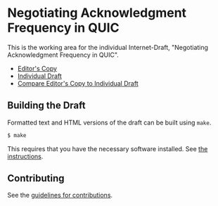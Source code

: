 # Negotiating Acknowledgment Frequency in QUIC

This is the working area for the individual Internet-Draft, "Negotiating Acknowledgment Frequency in QUIC".

* [Editor's Copy](https://janaiyengar.github.io/ack-frequency/#go.draft-iyengar-quic-ack-frequency.html)
* [Individual Draft](https://tools.ietf.org/html/draft-iyengar-quic-ack-frequency)
* [Compare Editor's Copy to Individual Draft](https://janaiyengar.github.io/ack-frequency/#go.draft-iyengar-quic-ack-frequency.diff)

## Building the Draft

Formatted text and HTML versions of the draft can be built using `make`.

```sh
$ make
```

This requires that you have the necessary software installed.  See
[the instructions](https://github.com/martinthomson/i-d-template/blob/master/doc/SETUP.md).


## Contributing

See the
[guidelines for contributions](https://github.com/janaiyengar/ack-frequency/blob/master/CONTRIBUTING.md).

